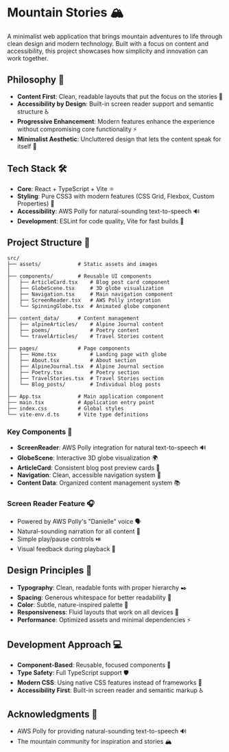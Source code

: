 # Mountain Stories 🏔️

A minimalist web application that brings mountain adventures to life through clean design and modern technology. Built with a focus on content and accessibility, this project showcases how simplicity and innovation can work together.

## Philosophy 🧠

- **Content First**: Clean, readable layouts that put the focus on the stories 📖
- **Accessibility by Design**: Built-in screen reader support and semantic structure ♿
- **Progressive Enhancement**: Modern features enhance the experience without compromising core functionality ⚡
- **Minimalist Aesthetic**: Uncluttered design that lets the content speak for itself 🎨

## Tech Stack 🛠️

- **Core**: React + TypeScript + Vite ⚛️
- **Styling**: Pure CSS3 with modern features (CSS Grid, Flexbox, Custom Properties) 🎨
- **Accessibility**: AWS Polly for natural-sounding text-to-speech 🔊
- **Development**: ESLint for code quality, Vite for fast builds 🚀

## Project Structure 📁

```
src/
├── assets/            # Static assets and images
│
├── components/        # Reusable UI components
│   ├── ArticleCard.tsx    # Blog post card component
│   ├── GlobeScene.tsx     # 3D globe visualization
│   ├── Navigation.tsx     # Main navigation component
│   ├── ScreenReader.tsx   # AWS Polly integration
│   └── SpinningGlobe.tsx  # Animated globe component
│
├── content_data/      # Content management
│   ├── alpineArticles/    # Alpine Journal content
│   ├── poems/             # Poetry content
│   └── travelArticles/    # Travel Stories content
│
├── pages/             # Page components
│   ├── Home.tsx           # Landing page with globe
│   ├── About.tsx          # About section
│   ├── AlpineJournal.tsx  # Alpine Journal section
│   ├── Poetry.tsx         # Poetry section
│   ├── TravelStories.tsx  # Travel Stories section
│   └── Blog_posts/        # Individual blog posts
│
├── App.tsx            # Main application component
├── main.tsx           # Application entry point
├── index.css          # Global styles
└── vite-env.d.ts      # Vite type definitions
```

### Key Components 🎯

- **ScreenReader**: AWS Polly integration for natural text-to-speech 🔊
- **GlobeScene**: Interactive 3D globe visualization 🌍
- **ArticleCard**: Consistent blog post preview cards 📝
- **Navigation**: Clean, accessible navigation system 🧭
- **Content Data**: Organized content management system 📚

### Screen Reader Feature 🎧

- Powered by AWS Polly's "Danielle" voice 🗣️
- Natural-sounding narration for all content 🎵
- Simple play/pause controls ⏯️
- Visual feedback during playback 👀

## Design Principles 🎨

- **Typography**: Clean, readable fonts with proper hierarchy ✒️
- **Spacing**: Generous whitespace for better readability 📏
- **Color**: Subtle, nature-inspired palette 🎨
- **Responsiveness**: Fluid layouts that work on all devices 📱
- **Performance**: Optimized assets and minimal dependencies ⚡

## Development Approach 💻

- **Component-Based**: Reusable, focused components 🔄
- **Type Safety**: Full TypeScript support 🛡️
- **Modern CSS**: Using native CSS features instead of frameworks 🎯
- **Accessibility First**: Built-in screen reader and semantic markup ♿

## Acknowledgments 🙏

- AWS Polly for providing natural-sounding text-to-speech 🔊
- The mountain community for inspiration and stories 🏔️

